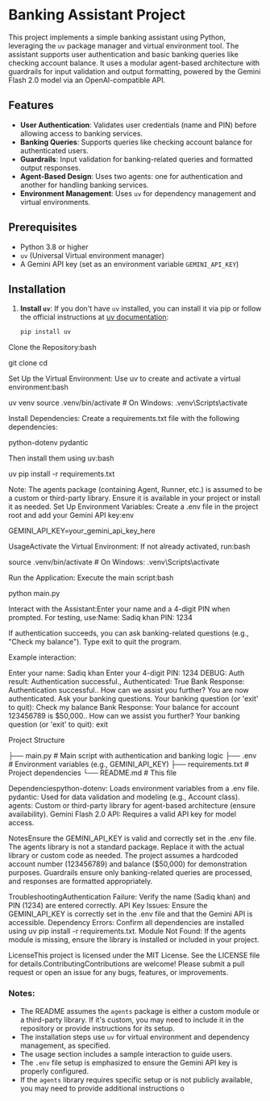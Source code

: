 # Banking Assistant Project

This project implements a simple banking assistant using Python, leveraging the `uv` package manager and virtual environment tool. The assistant supports user authentication and basic banking queries like checking account balance. It uses a modular agent-based architecture with guardrails for input validation and output formatting, powered by the Gemini Flash 2.0 model via an OpenAI-compatible API.

## Features
- **User Authentication**: Validates user credentials (name and PIN) before allowing access to banking services.
- **Banking Queries**: Supports queries like checking account balance for authenticated users.
- **Guardrails**: Input validation for banking-related queries and formatted output responses.
- **Agent-Based Design**: Uses two agents: one for authentication and another for handling banking services.
- **Environment Management**: Uses `uv` for dependency management and virtual environments.

## Prerequisites
- Python 3.8 or higher
- `uv` (Universal Virtual environment manager)
- A Gemini API key (set as an environment variable `GEMINI_API_KEY`)

## Installation

1. **Install `uv`**:
   If you don't have `uv` installed, you can install it via pip or follow the official instructions at [uv documentation](https://github.com/astral-sh/uv):
   ```bash
   pip install uv

Clone the Repository:bash

git clone <repository-url>
cd <repository-directory>

Set Up the Virtual Environment:
Use uv to create and activate a virtual environment:bash

uv venv
source .venv/bin/activate  # On Windows: .venv\Scripts\activate

Install Dependencies:
Create a requirements.txt file with the following dependencies:

python-dotenv
pydantic

Then install them using uv:bash

uv pip install -r requirements.txt

Note: The agents package (containing Agent, Runner, etc.) is assumed to be a custom or third-party library. Ensure it is available in your project or install it as needed.
Set Up Environment Variables:
Create a .env file in the project root and add your Gemini API key:env

GEMINI_API_KEY=your_gemini_api_key_here

UsageActivate the Virtual Environment:
If not already activated, run:bash

source .venv/bin/activate  # On Windows: .venv\Scripts\activate

Run the Application:
Execute the main script:bash

python main.py

Interact with the Assistant:Enter your name and a 4-digit PIN when prompted.
For testing, use:Name: Sadiq khan
PIN: 1234

If authentication succeeds, you can ask banking-related questions (e.g., "Check my balance").
Type exit to quit the program.

Example interaction:

Enter your name: Sadiq khan
Enter your 4-digit PIN: 1234
DEBUG: Auth result: Authentication successful., Authenticated: True
Bank Response: Authentication successful.. How can we assist you further?
You are now authenticated. Ask your banking questions.
Your banking question (or 'exit' to quit): Check my balance
Bank Response: Your balance for account 123456789 is $50,000.. How can we assist you further?
Your banking question (or 'exit' to quit): exit

Project Structure

├── main.py              # Main script with authentication and banking logic
├── .env                 # Environment variables (e.g., GEMINI_API_KEY)
├── requirements.txt     # Project dependencies
└── README.md            # This file

Dependenciespython-dotenv: Loads environment variables from a .env file.
pydantic: Used for data validation and modeling (e.g., Account class).
agents: Custom or third-party library for agent-based architecture (ensure availability).
Gemini Flash 2.0 API: Requires a valid API key for model access.

NotesEnsure the GEMINI_API_KEY is valid and correctly set in the .env file.
The agents library is not a standard package. Replace it with the actual library or custom code as needed.
The project assumes a hardcoded account number (123456789) and balance ($50,000) for demonstration purposes.
Guardrails ensure only banking-related queries are processed, and responses are formatted appropriately.

TroubleshootingAuthentication Failure: Verify the name (Sadiq khan) and PIN (1234) are entered correctly.
API Key Issues: Ensure the GEMINI_API_KEY is correctly set in the .env file and that the Gemini API is accessible.
Dependency Errors: Confirm all dependencies are installed using uv pip install -r requirements.txt.
Module Not Found: If the agents module is missing, ensure the library is installed or included in your project.

LicenseThis project is licensed under the MIT License. See the LICENSE file for details.ContributingContributions are welcome! Please submit a pull request or open an issue for any bugs, features, or improvements.

### Notes:
- The README assumes the `agents` package is either a custom module or a third-party library. If it's custom, you may need to include it in the repository or provide instructions for its setup.
- The installation steps use `uv` for virtual environment and dependency management, as specified.
- The usage section includes a sample interaction to guide users.
- The `.env` file setup is emphasized to ensure the Gemini API key is properly configured.
- If the `agents` library requires specific setup or is not publicly available, you may need to provide additional instructions o

